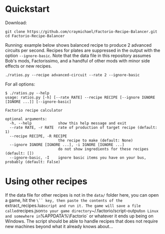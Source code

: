 # Quickstart

Download:

```shell_script
git clone https://github.com/craymichael/Factorio-Recipe-Balancer.git
cd Factorio-Recipe-Balancer
```

Running: example below shows balanced recipe to produce 2 advanced circuits per second. Recipes
for plates are suppressed in the output with the option `--ignore-basic`. Note that the data file
in this repository assumes Bob's mods, Factorissimo, and a handful of other mods with minor side
effects or new recipes.

```shell_script
./ratios.py --recipe advanced-circuit --rate 2 --ignore-basic
```

For all options:

```shell_script
$ ./ratios.py --help
usage: ratios.py [-h] [--rate RATE] --recipe RECIPE [--ignore IGNORE [IGNORE ...]] [--ignore-basic]

Factorio recipe calculator

optional arguments:
  -h, --help            show this help message and exit
  --rate RATE, -r RATE  rate of production of target recipe (default: 1)
  --recipe RECIPE, -R RECIPE
                        the recipe to make (default: None)
  --ignore IGNORE [IGNORE ...], -i IGNORE [IGNORE ...]
                        do not show ingredients for these recipes (default: [])
  --ignore-basic, -I    ignore basic items you have on your bus, probably (default: False)
```

# Using other recipes
If the data file for other recipes is not in the `data/` folder here, you can open a game, hit the
`\`` key, then paste the contents of the `extract_recipes.lua` script and run it. The game will save
a file called `recipes.json` to your game directory `~/.factorio/script-output` on Linux and somewhere
in `%APPDATA%\Factorio` or whatever it ends up being on Windows. The script should be able to handle
recipes that does not require new machines beyond what it already knows about...
